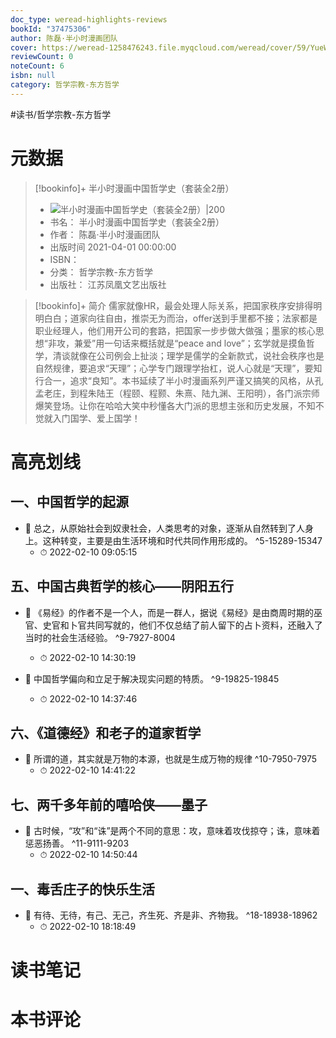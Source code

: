 ```yaml
---
doc_type: weread-highlights-reviews
bookId: "37475306"
author: 陈磊·半小时漫画团队
cover: https://weread-1258476243.file.myqcloud.com/weread/cover/59/YueWen_37475306/t7_YueWen_37475306.jpg
reviewCount: 0
noteCount: 6
isbn: null
category: 哲学宗教-东方哲学
---
```


#读书/哲学宗教-东方哲学

# 元数据
> [!bookinfo]+ 半小时漫画中国哲学史（套装全2册）
> - ![ 半小时漫画中国哲学史（套装全2册）|200](https://weread-1258476243.file.myqcloud.com/weread/cover/59/YueWen_37475306/t7_YueWen_37475306.jpg)
> - 书名： 半小时漫画中国哲学史（套装全2册）
> - 作者： 陈磊·半小时漫画团队
> - 出版时间 2021-04-01 00:00:00
> - ISBN： 
> - 分类： 哲学宗教-东方哲学
> - 出版社： 江苏凤凰文艺出版社

> [!bookinfo]+ 简介
> 儒家就像HR，最会处理人际关系，把国家秩序安排得明明白白；道家向往自由，推崇无为而治，offer送到手里都不接；法家都是职业经理人，他们用开公司的套路，把国家一步步做大做强；墨家的核心思想“非攻，兼爱”用一句话来概括就是“peace and love”；玄学就是摸鱼哲学，清谈就像在公司例会上扯淡；理学是儒学的全新款式，说社会秩序也是自然规律，要追求“天理”；心学专门跟理学抬杠，说人心就是“天理”，要知行合一，追求“良知”。本书延续了半小时漫画系列严谨又搞笑的风格，从孔孟老庄，到程朱陆王（程颐、程颢、朱熹、陆九渊、王阳明），各门派宗师爆笑登场。让你在哈哈大笑中秒懂各大门派的思想主张和历史发展，不知不觉就入门国学、爱上国学！
# 高亮划线

## 一、中国哲学的起源


- 📌 总之，从原始社会到奴隶社会，人类思考的对象，逐渐从自然转到了人身上。这种转变，主要是由生活环境和时代共同作用形成的。 ^5-15289-15347
    - ⏱ 2022-02-10 09:05:15 
## 五、中国古典哲学的核心——阴阳五行


- 📌 《易经》的作者不是一个人，而是一群人，据说《易经》是由商周时期的巫官、史官和卜官共同写就的，他们不仅总结了前人留下的占卜资料，还融入了当时的社会生活经验。 ^9-7927-8004
    - ⏱ 2022-02-10 14:30:19 

- 📌 中国哲学偏向和立足于解决现实问题的特质。 ^9-19825-19845
    - ⏱ 2022-02-10 14:37:46 
## 六、《道德经》和老子的道家哲学


- 📌 所谓的道，其实就是万物的本源，也就是生成万物的规律 ^10-7950-7975
    - ⏱ 2022-02-10 14:41:22 
## 七、两千多年前的嘻哈侠——墨子


- 📌 古时候，“攻”和“诛”是两个不同的意思：攻，意味着攻伐掠夺；诛，意味着惩恶扬善。 ^11-9111-9203
    - ⏱ 2022-02-10 14:50:44 
## 一、毒舌庄子的快乐生活


- 📌 有待、无待，有己、无己，齐生死、齐是非、齐物我。 ^18-18938-18962
    - ⏱ 2022-02-10 18:18:49 
# 读书笔记

# 本书评论
